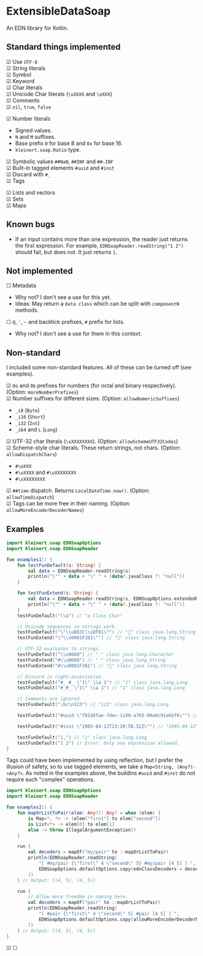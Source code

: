 # ExtensibleDataSoap
An EDN library for Kotlin.

## Standard things implemented

☑ Use `UTF-8`  
☑ String literals  
☑ Symbol  
☑ Keyword  
☑ Char literals  
☑ Unicode Char literals (`\uXXXX` and `\oXXX`)  
☑ Comments  
☑ `nil`, `true`, `false`  

☑ Number literals  
- Signed values.
- `N` and `M` suffixes.
- Base prefix `0` for base 8 and `0x` for base 16.
- `kleinert.soap.Ratio` type.

☑ Symbolic values `##NaN`, `##INF` and `##-INF`  
☑ Built-in tagged elements `#uuid` and `#inst`  
☑ Discard with `#_`  
☑ Tags  

☑ Lists and vectors  
☑ Sets  
☑ Maps

## Known bugs

- If an input contains more than one expression, the reader just returns the first expression. For example, `EDNSoapReader.readString("1 2")` should fail, but does not. It just returns `1`.

## Not implemented
☐ Metadata  
- Why not? I don't see a use for this yet.
- Ideas: May return a `data class` which can be split with `componentN` methods.

☐ `@`, `'`, `~` and backtick prefixes, `#` prefix for lists.
- Why not? I don't see a use for them in this context.

## Non-standard

I included some non-standard features. All of these can be turned off (see examples).

☑ `0o` and `0b` prefixes for numbers (for octal and binary respectively). (Option: `moreNumberPrefixes`)  
☑ Number suffixes for different sizes. (Option: `allowNumericSuffixes`)
- `_i8` (`Byte`)
- `_i16` (`Short`)
- `_i32` (`Int`)
- `_i64` and `L` (`Long`)  

☑ UTF-32 char literals (`\xXXXXXXXX`). (Option: `allowSchemeUTF32Codes`)   
☑ Scheme-style char literals. These return strings, not chars. (Option: `allowDispatchChars`)   
- `#\oXXX`
- `#\uXXXX` and `#\uXXXXXXXX`
- `#\xXXXXXXXX`

☑ `##time` dispatch. Returns `LocalDateTime.now()`. (Option: `allowTimeDispatch`)  
☑ Tags can be more free in their naming. (Option: `allowMoreEncoderDecoderNames`)   

## Examples

```kotlin
import kleinert.soap.EDNSoapOptions
import kleinert.soap.EDNSoapReader

fun examples1() {
    fun testFunDefault(s: String) {
        val data = EDNSoapReader.readString(s)
        println("\"" + data + "\" " + (data?.javaClass ?: "null"))
    }

    fun testFunExtend(s: String) {
        val data = EDNSoapReader.readString(s, EDNSoapOptions.extendedOptions)
        println("\"" + data + "\" " + (data?.javaClass ?: "null"))
    }
    testFunDefault("\\a") // "a Class Char"

    // Unicode sequences in strings work.
    testFunDefault("\"\\uD83C\\uDF81\"") // "🎁" class java.lang.String
    testFunExtend("\"\\x0001F381\"") // "🎁" class java.lang.String

    // UTF-32 evaluates to strings.
    testFunDefault("\\u0660") // "٠" class java.lang.Character
    testFunExtend("#\\u0660") // "٠" class java.lang.String
    testFunExtend("#\\u0001F381") // "🎁" class java.lang.String

    // Discard is right-associative.
    testFunDefault("#_ #_ \"1\" \\a 1") // "1" class java.lang.Long
    testFunDefault("#_#_ \"1\" \\a 1") // "1" class java.lang.Long

    // Comments are ignored
    testFunDefault(";bc\n123") // "123" class java.lang.Long

    testFunDefault("#uuid \"f81d4fae-7dec-11d0-a765-00a0c91e6bf6\"") // "f81d4fae-7dec-11d0-a765-00a0c91e6bf6" class java.util.UUID

    testFunDefault("#inst \"1985-04-12T23:20:50.52Z\"") // "1985-04-12T23:20:50.520Z" class java.time.Instant

    testFunDefault("1,") // "1" class java.lang.Long
    testFunDefault("1 2") // Error: Only one expression allowed.
}
```

Tags could have been implemented by using reflection, but I prefer the illusion of safety, so to use tagged elements, we take a `Map<String, (Any?)->Any?>`.
As noted in the examples above, the buildins `#uuid` and `#inst` do not require such "complex" operations.
```kotlin
import kleinert.soap.EDNSoapOptions
import kleinert.soap.EDNSoapReader

fun examples2() {
    fun mapOrListToPair(elem: Any?): Any? = when (elem) {
        is Map<*, *> -> (elem["first"] to elem["second"])
        is List<*> -> elem[0] to elem[1]
        else -> throw IllegalArgumentException()
    }

    run {
        val decoders = mapOf("my/pair" to ::mapOrListToPair)
        println(EDNSoapReader.readString(
            "[ #my/pair {\"first\" 4 \"second\" 5} #my/pair [4 5] ] ",
            EDNSoapOptions.defaultOptions.copy(ednClassDecoders = decoders)
        ))
    } // Output: [(4, 5), (4, 5)]

    run {
        // Allow more freedom in naming here.
        val decoders = mapOf("pair" to ::mapOrListToPair)
        println(EDNSoapReader.readString(
            "[ #pair {\"first\" 4 \"second\" 5} #pair [4 5] ] ",
            EDNSoapOptions.defaultOptions.copy(allowMoreEncoderDecoderNames = true, ednClassDecoders = decoders)
        ))
    } // Output: [(4, 5), (4, 5)]
}
```

☑
☐